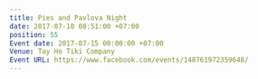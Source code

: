 ```yaml
---
title: Pies and Pavlova Night
date: 2017-07-10 08:51:00 +07:00
position: 55
Event date: 2017-07-15 00:00:00 +07:00
Venue: Tay Ho Tiki Company
Event URL: https://www.facebook.com/events/148761972359648/
---
```


